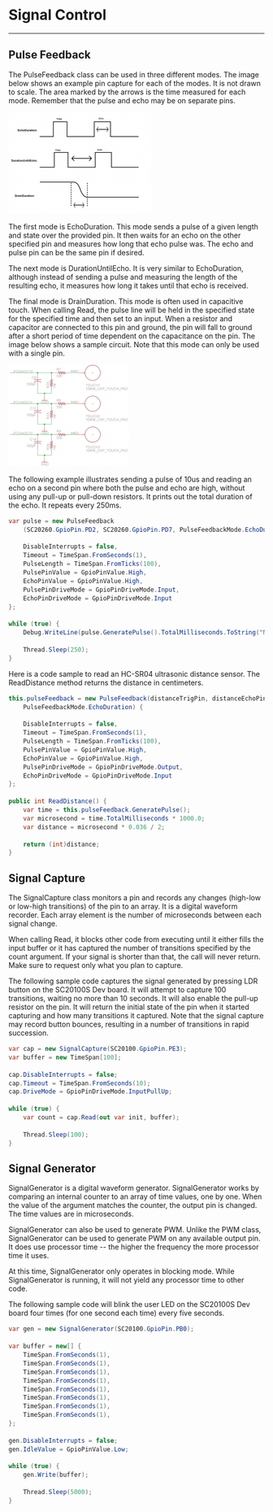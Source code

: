 # Signal Control
---
## Pulse Feedback

The PulseFeedback class can be used in three different modes. The image below shows an example pin capture for each of the modes. It is not drawn to scale. The area marked by the arrows is the time measured for each mode. Remember that the pulse and echo may be on separate pins.

![Pulse feedback timing](images/pulse-feedback.jpg)

The first mode is EchoDuration. This mode sends a pulse of a given length and state over the provided pin. It then waits for an echo on the other specified pin and measures how long that echo pulse was. The echo and pulse pin can be the same pin if desired. 

The next mode is DurationUntilEcho. It is very similar to EchoDuration, although instead of sending a pulse and measuring the length of the resulting echo, it measures how long it takes until that echo is received.

The final mode is DrainDuration. This mode is often used in capacitive touch. When calling Read, the pulse line will be held in the specified state for the specified time and then set to an input. When a resistor and capacitor are connected to this pin and ground, the pin will fall to ground after a short period of time dependent on the capacitance on the pin. The image below shows a sample circuit. Note that this mode can only be used with a single pin.

![Capacitive touch schematic](images/capacitive-touch-schematic.jpg)

The following example illustrates sending a pulse of 10us and reading an echo on a second pin where both the pulse and echo are high, without using any pull-up or pull-down resistors. It prints out the total duration of the echo. It repeats every 250ms.

```cs
var pulse = new PulseFeedback
    (SC20260.GpioPin.PD2, SC20260.GpioPin.PD7, PulseFeedbackMode.EchoDuration) {

    DisableInterrupts = false,
    Timeout = TimeSpan.FromSeconds(1),
    PulseLength = TimeSpan.FromTicks(100),
    PulsePinValue = GpioPinValue.High,
    EchoPinValue = GpioPinValue.High,
    PulsePinDriveMode = GpioPinDriveMode.Input,
    EchoPinDriveMode = GpioPinDriveMode.Input
};

while (true) {
    Debug.WriteLine(pulse.GeneratePulse().TotalMilliseconds.ToString("N0"));

    Thread.Sleep(250);
}
```

Here is a code sample to read an HC-SR04 ultrasonic distance sensor. The ReadDistance method returns the distance in centimeters.

```cs
this.pulseFeedback = new PulseFeedback(distanceTrigPin, distanceEchoPin,
    PulseFeedbackMode.EchoDuration) {

    DisableInterrupts = false,
    Timeout = TimeSpan.FromSeconds(1),
    PulseLength = TimeSpan.FromTicks(100),
    PulsePinValue = GpioPinValue.High,
    EchoPinValue = GpioPinValue.High,
    PulsePinDriveMode = GpioPinDriveMode.Output,
    EchoPinDriveMode = GpioPinDriveMode.Input
};
    
public int ReadDistance() {
    var time = this.pulseFeedback.GeneratePulse();
    var microsecond = time.TotalMilliseconds * 1000.0;
    var distance = microsecond * 0.036 / 2;

    return (int)distance;
}
```






## Signal Capture

The SignalCapture class monitors a pin and records any changes (high-low or low-high transitions) of the pin to an array. It is a digital waveform recorder. Each array element is the number of microseconds between each signal change.

When calling Read, it blocks other code from executing until it either fills the input buffer or it has captured the number of transitions specified by the count argument. If your signal is shorter than that, the call will never return. Make sure to request only what you plan to capture.

The following sample code captures the signal generated by pressing LDR button on the SC20100S Dev board. It will attempt to capture 100 transitions, waiting no more than 10 seconds. It will also enable the pull-up resistor on the pin. It will return the initial state of the pin when it started capturing and how many transitions it captured. Note that the signal capture may record button bounces, resulting in a number of transitions in rapid succession.

```cs
var cap = new SignalCapture(SC20100.GpioPin.PE3);
var buffer = new TimeSpan[100];

cap.DisableInterrupts = false;
cap.Timeout = TimeSpan.FromSeconds(10);
cap.DriveMode = GpioPinDriveMode.InputPullUp;

while (true) {
    var count = cap.Read(out var init, buffer);

    Thread.Sleep(100);
}
```

## Signal Generator

SignalGenerator is a digital waveform generator. SignalGenerator works by comparing an internal counter to an array of time values, one by one. When the value of the argument matches the counter, the output pin is changed. The time values are in microseconds.

SignalGenerator can also be used to generate PWM. Unlike the PWM class, SignalGenerator can be used to generate PWM on any available output pin. It does use processor time -- the higher the frequency the more processor time it uses.

At this time, SignalGenerator only operates in blocking mode. While SignalGenerator is running, it will not yield any processor time to other code.

The following sample code will blink the user LED on the SC20100S Dev board four times (for one second each time) every five seconds.

```cs
var gen = new SignalGenerator(SC20100.GpioPin.PB0);

var buffer = new[] {
    TimeSpan.FromSeconds(1),
    TimeSpan.FromSeconds(1),
    TimeSpan.FromSeconds(1),
    TimeSpan.FromSeconds(1),
    TimeSpan.FromSeconds(1),
    TimeSpan.FromSeconds(1),
    TimeSpan.FromSeconds(1),
    TimeSpan.FromSeconds(1),
};

gen.DisableInterrupts = false;
gen.IdleValue = GpioPinValue.Low;

while (true) {
    gen.Write(buffer);

    Thread.Sleep(5000);
}
```